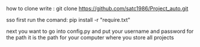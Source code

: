how to clone
write :
git clone https://github.com/satc1986/Project_auto.git

sso first run the comand:
pip install -r "require.txt"

next you want to go into config.py and put your username and password
for the path it is the path for your computer where you store all
projects
